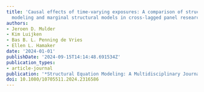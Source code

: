 ```yaml
---
title: 'Causal effects of time-varying exposures: A comparison of structural equation
  modeling and marginal structural models in cross-lagged panel research'
authors:
- Jeroen D. Mulder
- Kim Luijken
- Bas B. L. Penning de Vries
- Ellen L. Hamaker
date: '2024-01-01'
publishDate: '2024-09-15T14:14:48.691534Z'
publication_types:
- article-journal
publication: '*Structural Equation Modeling: A Multidisciplinary Journal*'
doi: 10.1080/10705511.2024.2316586
---
```

